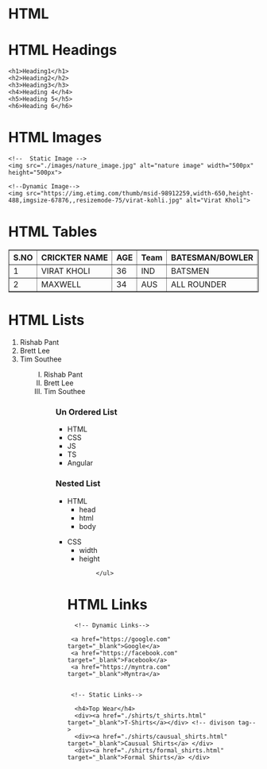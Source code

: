 # HTML

# HTML Headings
    <h1>Heading1</h1>
    <h2>Heading2</h2>
    <h3>Heading3</h3>
    <h4>Heading 4</h4>
    <h5>Heading 5</h5>
    <h6>Heading 6</h6>
    
#  HTML Images
    <!--  Static Image -->
    <img src="./images/nature_image.jpg" alt="nature image" width="500px" height="500px">

    <!--Dynamic Image-->
    <img src="https://img.etimg.com/thumb/msid-98912259,width-650,height-488,imgsize-67876,,resizemode-75/virat-kohli.jpg" alt="Virat Kholi">

#  HTML Tables

  <table border="1" style="width: 100%;">
        <thead> <!-- table head -->
            <tr> <!--  table row   -->
                <th>S.NO </th> <!-- table heading -->
                <th>CRICKTER NAME</th>
                <th>AGE</th>
                <th>Team</th>
                <th>BATESMAN/BOWLER</th>
            </tr>
        </thead>
        <tbody>
            <tr> <!-- 1st row -->
                <td>1</td> <!--  table data -->
                <td>VIRAT KHOLI</td>
                <td>36</td>
                <td>IND</td>
                <td>BATSMEN</td>
            </tr>
            <tr> <!-- 2nd row -->
                <td>2</td> <!--  table data -->
                <td>MAXWELL</td>
                <td>34</td>
                <td>AUS</td>
                <td>ALL ROUNDER</td>
            </tr>
        </tbody>
    </table>

# HTML Lists

  <ol>
    <!-- Ordered List -->
    <li>Rishab Pant</li>
    <!--  li-> list item -->
    <li>Brett Lee</li>
    <li>Tim Southee</li>
    <ol>
      <ol type="I">
        <!-- Ordered List -->
        <li>Rishab Pant</li>
        <!--  li-> list item -->
        <li>Brett Lee</li>
        <li>Tim Southee</li>
        <ol>
          <h3>Un Ordered List</h3>
          <ul>
            <!-- Unordered List -->
            <li>HTML</li>
            <li>CSS</li>
            <li>JS</li>
            <li>TS</li>
            <li>Angular</li>
          </ul>
          <h3>Nested List</h3>
          <ul>
            <li>HTML <ul>
                <li>head</li>
                <li>html</li>
                <li>body</li>
              </ul>
            </li>
          </ul>
            <ul>
            <li>CSS <ul>
                <li>width</li>
                <li>height</li>
              </ul>
            </li>

            </ul>
# HTML Links

      <!-- Dynamic Links-->
     
     <a href="https://google.com" target="_blank">Google</a>
     <a href="https://facebook.com" target="_blank">Facebook</a>
     <a href="https://myntra.com" target="_blank">Myntra</a>


     <!-- Static Links-->

      <h4>Top Wear</h4>
      <div><a href="./shirts/t_shirts.html" target="_blank">T-Shirts</a></div> <!-- divison tag-->
      <div><a href="./shirts/causual_shirts.html" target="_blank">Causual Shirts</a> </div>
      <div><a href="./shirts/formal_shirts.html" target="_blank">Formal Shirts</a> </div>

